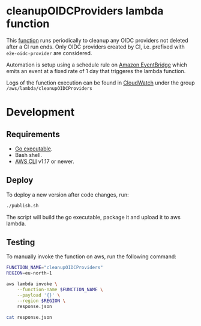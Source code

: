 # cleanupOIDCProviders lambda function

This [function](https://eu-north-1.console.aws.amazon.com/lambda/home?region=eu-north-1#/functions/cleanupOIDCProviders) runs periodically to cleanup any OIDC providers not deleted after a CI run ends.
Only OIDC providers created by CI, i.e. prefixed with `e2e-oidc-provider` are considered.

Automation is setup using a schedule rule on [Amazon EventBridge](https://eu-north-1.console.aws.amazon.com/events/home?region=eu-north-1#/rules) which emits an event at a fixed rate of 1 day that triggeres the lambda function.

Logs of the function execution can be found in [CloudWatch](https://eu-north-1.console.aws.amazon.com/cloudwatch/home?region=eu-north-1#logsV2:log-groups) under the group `/aws/lambda/cleanupOIDCProviders`

# Development

## Requirements

- [Go executable](https://golang.org/dl/).
- Bash shell.
- [AWS CLI](https://docs.aws.amazon.com/cli/latest/userguide/cli-chap-install.html) v1.17 or newer.


## Deploy

To deploy a new version after code changes, run:
```bash
./publish.sh
```
The script will build the go executable, package it and upload it to aws lambda.


## Testing

To manually invoke the function on aws, run the following command:
```bash
FUNCTION_NAME="cleanupOIDCProviders"
REGION=eu-north-1

aws lambda invoke \
    --function-name $FUNCTION_NAME \
    --payload '{}' \
    --region $REGION \
    response.json

cat response.json
```

